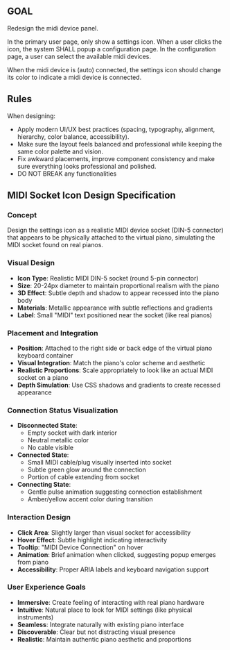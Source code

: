 ## GOAL

Redesign the midi device panel.

In the primary user page, only show a settings icon. When a user clicks the icon, the system SHALL
popup a configuration page. In the configuration page, a user can select the available midi devices.

When the midi device is (auto) connected, the settings icon should change its color to indicate a
midi device is connected.

## Rules

When designing:

- Apply modern UI/UX best practices (spacing, typography, alignment, hierarchy, color balance, accessibility).
- Make sure the layout feels balanced and professional while keeping the same color palette and vision.
- Fix awkward placements, improve component consistency and make sure everything looks professional and polished.
- DO NOT BREAK any functionalities

## MIDI Socket Icon Design Specification

### Concept
Design the settings icon as a realistic MIDI device socket (DIN-5 connector) that appears to be physically attached to the virtual piano, simulating the MIDI socket found on real pianos.

### Visual Design
- **Icon Type**: Realistic MIDI DIN-5 socket (round 5-pin connector)
- **Size**: 20-24px diameter to maintain proportional realism with the piano
- **3D Effect**: Subtle depth and shadow to appear recessed into the piano body
- **Materials**: Metallic appearance with subtle reflections and gradients
- **Label**: Small "MIDI" text positioned near the socket (like real pianos)

### Placement and Integration
- **Position**: Attached to the right side or back edge of the virtual piano keyboard container
- **Visual Integration**: Match the piano's color scheme and aesthetic
- **Realistic Proportions**: Scale appropriately to look like an actual MIDI socket on a piano
- **Depth Simulation**: Use CSS shadows and gradients to create recessed appearance

### Connection Status Visualization
- **Disconnected State**: 
  - Empty socket with dark interior
  - Neutral metallic color
  - No cable visible
- **Connected State**: 
  - Small MIDI cable/plug visually inserted into socket
  - Subtle green glow around the connection
  - Portion of cable extending from socket
- **Connecting State**: 
  - Gentle pulse animation suggesting connection establishment
  - Amber/yellow accent color during transition

### Interaction Design
- **Click Area**: Slightly larger than visual socket for accessibility
- **Hover Effect**: Subtle highlight indicating interactivity
- **Tooltip**: "MIDI Device Connection" on hover
- **Animation**: Brief animation when clicked, suggesting popup emerges from piano
- **Accessibility**: Proper ARIA labels and keyboard navigation support

### User Experience Goals
- **Immersive**: Create feeling of interacting with real piano hardware
- **Intuitive**: Natural place to look for MIDI settings (like physical instruments)
- **Seamless**: Integrate naturally with existing piano interface
- **Discoverable**: Clear but not distracting visual presence
- **Realistic**: Maintain authentic piano aesthetic and proportions
